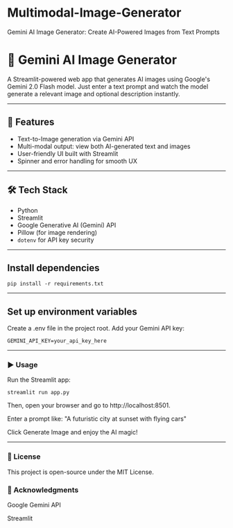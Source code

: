 # Multimodal-Image-Generator
Gemini AI Image Generator: Create AI-Powered Images from Text Prompts

# 🎨 Gemini AI Image Generator

A Streamlit-powered web app that generates AI images using Google's Gemini 2.0 Flash model. Just enter a text prompt and watch the model generate a relevant image and optional description instantly.

---

## 🚀 Features

- Text-to-Image generation via Gemini API
- Multi-modal output: view both AI-generated text and images
- User-friendly UI built with Streamlit
- Spinner and error handling for smooth UX
---

## 🛠️ Tech Stack

- Python
- Streamlit
- Google Generative AI (Gemini) API
- Pillow (for image rendering)
- `dotenv` for API key security

---
## Install dependencies

```
pip install -r requirements.txt
```
---

## Set up environment variables

Create a .env file in the project root.
Add your Gemini API key:
```
GEMINI_API_KEY=your_api_key_here
```
---

### ▶️ Usage
Run the Streamlit app:
```
streamlit run app.py
```
Then, open your browser and go to http://localhost:8501.

Enter a prompt like:
"A futuristic city at sunset with flying cars"

Click Generate Image and enjoy the AI magic!

---

### 📄 License
This project is open-source under the MIT License.

### 🤝 Acknowledgments
Google Gemini API

Streamlit

